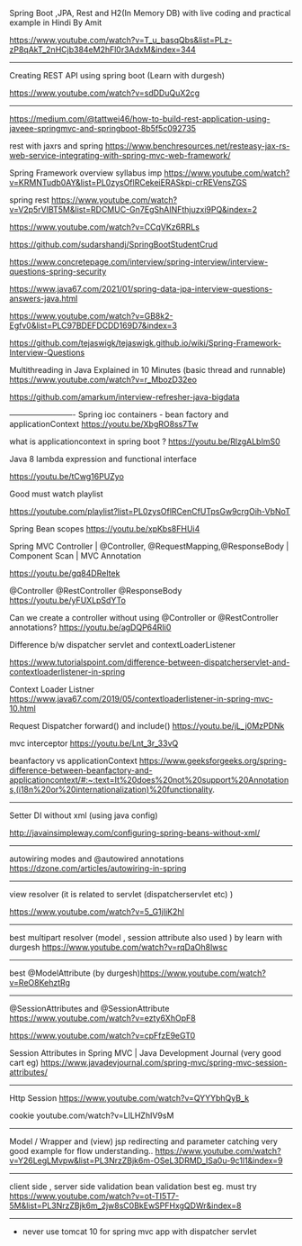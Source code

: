 
Spring Boot ,JPA, Rest and H2(In Memory DB) with live coding and practical example in Hindi By Amit

https://www.youtube.com/watch?v=T_u_basqQbs&list=PLz-zP8qAkT_2nHCjb384eM2hFl0r3AdxM&index=344

------------------
  
Creating REST API using spring boot  (Learn with durgesh)

https://www.youtube.com/watch?v=sdDDuQuX2cg

--------------------------

https://medium.com/@tattwei46/how-to-build-rest-application-using-javeee-springmvc-and-springboot-8b5f5c092735

rest with jaxrs and spring
https://www.benchresources.net/resteasy-jax-rs-web-service-integrating-with-spring-mvc-web-framework/

Spring Framework overview syllabus imp
https://www.youtube.com/watch?v=KRMNTudb0AY&list=PL0zysOflRCekeiERASkpi-crREVensZGS

spring rest 
https://www.youtube.com/watch?v=V2p5rVIBT5M&list=RDCMUC-Gn7EgShAINFthjuzxi9PQ&index=2


https://www.youtube.com/watch?v=CCqVKz6RRLs

https://github.com/sudarshandj/SpringBootStudentCrud

https://www.concretepage.com/interview/spring-interview/interview-questions-spring-security

https://www.java67.com/2021/01/spring-data-jpa-interview-questions-answers-java.html

https://www.youtube.com/watch?v=GB8k2-Egfv0&list=PLC97BDEFDCDD169D7&index=3


https://github.com/tejaswigk/tejaswigk.github.io/wiki/Spring-Framework-Interview-Questions

Multithreading in Java Explained in 10 Minutes  (basic thread and runnable)
https://www.youtube.com/watch?v=r_MbozD32eo

https://github.com/amarkum/interview-refresher-java-bigdata

————————-
Spring ioc containers - bean factory and applicationContext
https://youtu.be/XbgRO8ss7Tw

what is applicationcontext in spring boot ?
https://youtu.be/RlzgALbImS0


Java 8 lambda expression and functional interface

https://youtu.be/tCwg16PUZyo


Good must watch playlist

https://youtube.com/playlist?list=PL0zysOflRCenCfUTpsGw9crgOih-VbNoT

Spring Bean scopes 
https://youtu.be/xpKbs8FHUi4


Spring MVC Controller | @Controller, @RequestMapping,@ResponseBody | Component Scan | MVC Annotation

https://youtu.be/gq84DReItek

@Controller @RestController @ResponseBody
https://youtu.be/yFUXLpSdYTo


Can we create a controller without using @Controller or @RestController annotations?
https://youtu.be/agDQP64RIi0


Difference b/w dispatcher servlet and contextLoaderListener

https://www.tutorialspoint.com/difference-between-dispatcherservlet-and-contextloaderlistener-in-spring

Context Loader Listner
https://www.java67.com/2019/05/contextloaderlistener-in-spring-mvc-10.html


Request Dispatcher forward() and include()
https://youtu.be/jL_j0MzPDNk


mvc interceptor
https://youtu.be/Lnt_3r_33vQ


beanfactory vs applicationContext
https://www.geeksforgeeks.org/spring-difference-between-beanfactory-and-applicationcontext/#:~:text=It%20does%20not%20support%20Annotations,(i18n%20or%20internationalization)%20functionality.


--------

Setter DI without xml  (using java config)

http://javainsimpleway.com/configuring-spring-beans-without-xml/

----
autowiring modes and @autowired annotations
https://dzone.com/articles/autowiring-in-spring


-----
view resolver (it is related to  servlet  (dispatcherservlet etc) )

https://www.youtube.com/watch?v=5_G1jIiK2hI

-----
best multipart resolver  (model , session attribute also used )  by learn with durgesh 
https://www.youtube.com/watch?v=rqDaOh8lwsc

----
best @ModelAttribute
(by durgesh)https://www.youtube.com/watch?v=ReO8KehztRg


----
@SessionAttributes and @SessionAttribute 
https://www.youtube.com/watch?v=ezty6XhOpF8

https://www.youtube.com/watch?v=cpFfzE9eGT0


Session Attributes in Spring MVC | Java Development Journal (very good cart eg)
https://www.javadevjournal.com/spring-mvc/spring-mvc-session-attributes/ 

----
Http Session
https://www.youtube.com/watch?v=QYYYbhQyB_k

cookie
youtube.com/watch?v=LILHZhIV9sM

------

Model / Wrapper and (view) jsp redirecting and parameter catching very good example for flow understanding..
https://www.youtube.com/watch?v=Y26LegLMvpw&list=PL3NrzZBjk6m-OSeL3DRMD_ISa0u-9c1l1&index=9


------
client side , server side validation bean validation best eg. must try 
https://www.youtube.com/watch?v=ot-TI5T7-5M&list=PL3NrzZBjk6m_2jw8sC0BkEwSPFHxgQDWr&index=8

--------

* never use tomcat 10 for spring mvc app with dispatcher servlet
